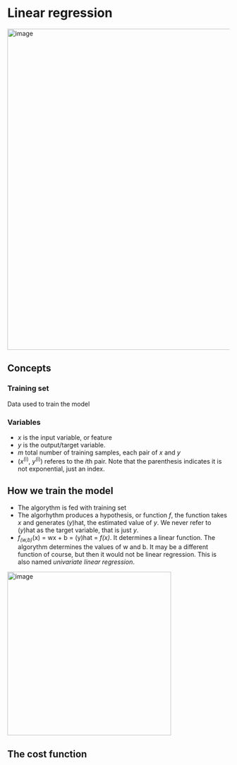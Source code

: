 # Linear regression

<img width="728" alt="image" src="https://user-images.githubusercontent.com/43887905/182031128-2597c0ff-93c3-498f-a606-3cc72e0c7162.png">

## Concepts

### Training set
Data used to train the model

### Variables
  - *x* is the input variable, or feature
   -  *y* is the output/target variable.
   -  *m* total number of training samples, each pair of *x* and *y*
   -  (*x*<sup>(i)</sup>, *y*<sup>(i)</sup>) referes to the *i*th pair. Note that the parenthesis indicates it is not exponential, just an index.

## How we train the model
- The algorythm is fed with training set
- The algorhythm produces a hypothesis, or function *f*, the function takes *x* and generates (*y*)hat, the estimated value of *y*. We never refer to (*y*)hat as the target variable, that is just *y*.
- *f<sub>(w,b)</sub>*(x) = wx + b = (y)hat = *f(x)*. It determines a linear function. The algorythm determines the values of w and b. It may be a different function of course, but then it would not be linear regression. This is also named *univariate linear regression*. 
<img width="371" alt="image" src="https://user-images.githubusercontent.com/43887905/182044041-71ea724f-d8d1-46c0-a266-a53fb80047fe.png">





## The cost function
